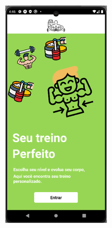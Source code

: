 [![Descrição da imagem](https://github.com/Ca788/appFitnes/blob/master/MicrosoftTeams-image.png)](URL_DE_DESTINO)
